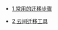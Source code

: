 <!-- docs/云间迁移/_sidebar.md -->

* [1 常用的迁移步骤](./docs/云间迁移/1_常用的迁移步骤.md)

* [2 云间迁移工具](./docs/云间迁移/2_云间迁移工具.md)

